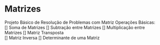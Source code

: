 # Matrizes
Projeto Básico de Resolução de Problemas com Matriz
    Operações Básicas:
    [] Soma de Matrizes
    [] Subtração entre Matrizes
    [] Multiplicação entre Matrizes
    [] Matriz Transposta    
    [] Matriz Inversa
    [] Determinante de uma Matriz